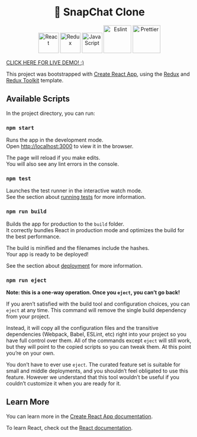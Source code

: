 <h1 align="center">👻 SnapChat Clone</h1>

<div align="center">
  <img src="https://cdn.worldvectorlogo.com/logos/react-1.svg" width="55" alt="React" />
  <img src="https://cdn.worldvectorlogo.com/logos/redux.svg" width="55" alt="Redux" />
  <img
    src="https://upload.wikimedia.org/wikipedia/commons/thumb/9/99/Unofficial_JavaScript_logo_2.svg/768px-Unofficial_JavaScript_logo_2.svg.png"
    width="55"
    alt="JavaScript"
  />
  <img src="https://miro.medium.com/max/1838/1*3AdbbRN3GoTbz72XqfO96g.png" width="75" alt="Eslint" />
  <img
    src="https://www.logolynx.com/images/logolynx/78/78d78e9dfeb3d38bf5c26419fb3c6b0f.png"
    width="75"
    alt="Prettier"
  />
  
</div>

[CLICK HERE FOR LIVE DEMO! :)](https://snapchat-ce14c.web.app/)

This project was bootstrapped with [Create React App](https://github.com/facebook/create-react-app), using the [Redux](https://redux.js.org/) and [Redux Toolkit](https://redux-toolkit.js.org/) template.

## Available Scripts

In the project directory, you can run:

### `npm start`

Runs the app in the development mode.<br />
Open [http://localhost:3000](http://localhost:3000) to view it in the browser.

The page will reload if you make edits.<br />
You will also see any lint errors in the console.

### `npm test`

Launches the test runner in the interactive watch mode.<br />
See the section about [running tests](https://facebook.github.io/create-react-app/docs/running-tests) for more information.

### `npm run build`

Builds the app for production to the `build` folder.<br />
It correctly bundles React in production mode and optimizes the build for the best performance.

The build is minified and the filenames include the hashes.<br />
Your app is ready to be deployed!

See the section about [deployment](https://facebook.github.io/create-react-app/docs/deployment) for more information.

### `npm run eject`

**Note: this is a one-way operation. Once you `eject`, you can’t go back!**

If you aren’t satisfied with the build tool and configuration choices, you can `eject` at any time. This command will remove the single build dependency from your project.

Instead, it will copy all the configuration files and the transitive dependencies (Webpack, Babel, ESLint, etc) right into your project so you have full control over them. All of the commands except `eject` will still work, but they will point to the copied scripts so you can tweak them. At this point you’re on your own.

You don’t have to ever use `eject`. The curated feature set is suitable for small and middle deployments, and you shouldn’t feel obligated to use this feature. However we understand that this tool wouldn’t be useful if you couldn’t customize it when you are ready for it.

## Learn More

You can learn more in the [Create React App documentation](https://facebook.github.io/create-react-app/docs/getting-started).

To learn React, check out the [React documentation](https://reactjs.org/).
